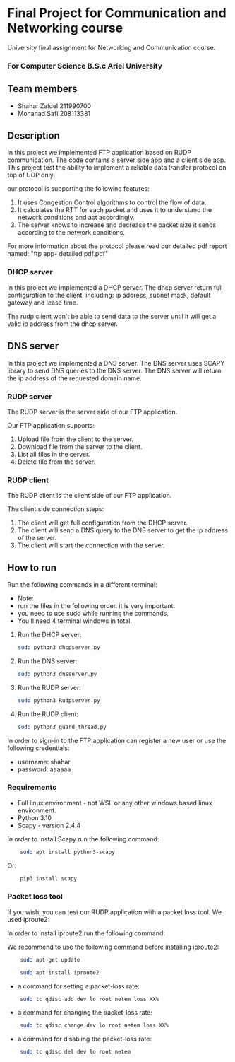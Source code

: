 # Final Project for Communication and Networking course
University final assignment for Networking and Communication course.

### For Computer Science B.S.c Ariel University

## Team members

- Shahar Zaidel 211990700 
- Mohanad Safi 208113381

## Description
In this project we implemented  FTP application based on RUDP communication.
The code contains a server side app and a client side app.
This project test the ability to implement a reliable data transfer protocol on top of UDP only.

our protocol is supporting the following features:
1. It uses Congestion Control algorithms to control the flow of data.
2. It calculates the RTT for each packet and uses it to understand the network conditions and act accordingly.
3. The server knows to increase and decrease the packet size it sends according to the network conditions.

For more information about the protocol please read our detailed pdf report named:
"ftp app- detailed pdf.pdf"

### DHCP server

In this project we implemented a DHCP server.
The dhcp server return full configuration to the client, 
including: ip address, subnet mask, default gateway and lease time.

The rudp client won't be able to send data to the server until it will get a valid ip address from the dhcp server.

## DNS server

In this project we implemented a DNS server.
The DNS server uses SCAPY library to send DNS queries to the DNS server.
The DNS server will return the ip address of the requested domain name.

### RUDP server

The RUDP server is the server side of our FTP application.

Our FTP application supports: 
1. Upload file from the client to the server.
2. Download file from the server to the client.
3. List all files in the server.
4. Delete file from the server.

### RUDP client

The RUDP client is the client side of our FTP application.

The client side connection steps: 
1. The client will get full configuration from the DHCP server.
2. The client will send a DNS query to the DNS server to get the ip address of the server.
3. The client will start the connection with the server.

## How to run

Run the following commands in a different terminal:
- Note: 
- run the files in the following order. it is very important.
- you need to use sudo while running the commands.
- You'll need 4 terminal windows in total.


1. Run the DHCP server:
    ```bash
    sudo python3 dhcpserver.py
    ```
2. Run the DNS server:
    ```bash
    sudo python3 dnsserver.py
    ```
3. Run the RUDP server:
    ```bash
    sudo python3 Rudpserver.py
    ```
4. Run the RUDP client:
    ```bash
    sudo python3 guard_thread.py
    ```

In order to sign-in to the FTP application can register a new user or use the following credentials:
- username: shahar
- password: aaaaaa

### Requirements
- Full linux environment - not WSL or any other windows based linux environment.
- Python 3.10
- Scapy - version 2.4.4

In order to install Scapy run the following command:
```bash
    sudo apt install python3-scapy
```
Or: 

```bash
    pip3 install scapy
```

### Packet loss tool
If you wish, you can test our RUDP application with a packet loss tool.
We used iproute2: 

In order to install iproute2 run the following command:

We recommend to use the following command before installing iproute2:
```bash
    sudo apt-get update
```
```bash
    sudo apt install iproute2
```

- a command for setting a packet-loss rate:
```bash
    sudo tc qdisc add dev lo root netem loss XX%
```
- a command for changing the packet-loss rate:
```bash
    sudo tc qdisc change dev lo root netem loss XX%
```
- a command for disabling the packet-loss rate:
```bash
    sudo tc qdisc del dev lo root netem
```
